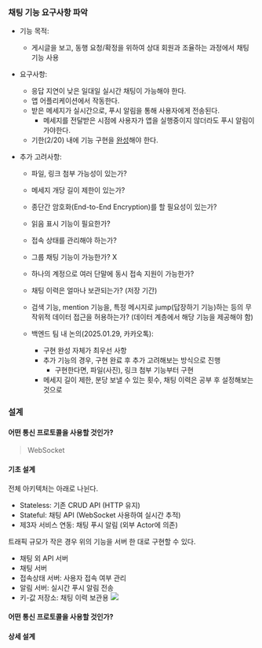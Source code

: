  
### 채팅 기능 요구사항 파악

* 기능 목적:
	* 게시글을 보고, 동행 요청/확정을 위하여 상대 회원과 조율하는 과정에서 채팅 기능 사용

* 요구사항:
	* 응답 지연이 낮은 일대일 실시간 채팅이 가능해야 한다.
	* 앱 어플리케이션에서 작동한다.
	* 받은 메세지가 실시간으로, 푸시 알림을 통해 사용자에게 전송된다.
		* 메세지를 전달받은 시점에 사용자가 앱을 실행중이지 않더라도 푸시 알림이 가야한다.
	* 기한(2/20) 내에 기능 구현을 <u>완성</u>해야 한다.

* 추가 고려사항:
	* 파일, 링크 첨부 가능성이 있는가?
	* 메세지 개당 길이 제한이 있는가?
	* 종단간 암호화(End-to-End Encryption)를 할 필요성이 있는가?
	* 읽음 표시 기능이 필요한가?
	* 접속 상태를 관리해야 하는가?
	* 그룹 채팅 기능이 가능한가? X
	* 하나의 계정으로 여러 단말에 동시 접속 지원이 가능한가?
	* 채팅 이력은 얼마나 보관되는가? (저장 기간)
	* 검색 기능, mention 기능을, 특정 메시지로 jump(답장하기 기능)하는 등의 무작위적 데이터 접근을 허용하는가? (데이터 계층에서 해당 기능을 제공해야 함)

	* 백엔드 팀 내 논의(2025.01.29, 카카오톡):
		* 구현 완성 자체가 최우선 사항
		* 추가 기능의 경우, 구현 완료 후 추가 고려해보는 방식으로 진행
			* 구현한다면, 파일(사진), 링크 첨부 기능부터 구현
		* 메세지 길이 제한, 분당 보낼 수 있는 횟수, 채팅 이력은 공부 후 설정해보는 것으로


### 설계
#### 어떤 통신 프로토콜을 사용할 것인가?
> WebSocket

#### 기초 설계
전체 아키텍처는 아래로 나뉜다.
* Stateless: 기존 CRUD API (HTTP 유지)
* Stateful: 채팅 API (WebSocket 사용하여 실시간 추적)
* 제3자 서비스 연동: 채팅 푸시 알림 (외부 Actor에 의존)

트래픽 규모가 작은 경우 위의 기능을 서버 한 대로 구현할 수 있다.
* 채팅 외 API 서버
* 채팅 서버
* 접속상태 서버: 사용자 접속 여부 관리
* 알림 서버: 실시간 푸시 알림 전송
* 키-값 저장소: 채팅 이력 보관용
![](https://blog.kakaocdn.net/dn/54Rgf/btsJtwNFnvP/RQZ6ajvmTNCcODzAaB3Jb1/img.png)

#### 어떤 통신 프로토콜을 사용할 것인가?



#### 상세 설계